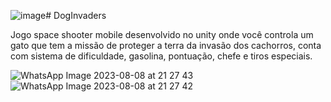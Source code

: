 ![image](https://github.com/gabs4841/DogInvaders/assets/74026100/90808057-be97-4550-a31f-e03ec859ae90)# DogInvaders

Jogo space shooter mobile desenvolvido no unity onde você controla um gato que tem a missão de proteger a terra da invasão dos cachorros, conta com sistema de dificuldade, gasolina, pontuação, chefe e tiros especiais.

![WhatsApp Image 2023-08-08 at 21 27 43](https://github.com/gabs4841/DogInvaders/assets/74026100/5d6bde00-15a6-4959-bd35-66b587fc17ba)
![WhatsApp Image 2023-08-08 at 21 27 42](https://github.com/gabs4841/DogInvaders/assets/74026100/b2e35d2a-1682-44ce-92c5-eaa4386db9f2)
